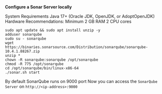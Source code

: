**Configure a Sonar Server locally**

System Requirements
Java 17+ (Oracle JDK, OpenJDK, or AdoptOpenJDK)
Hardware Recommendations:
   Minimum 2 GB RAM
   2 CPU cores

```
sudo apt update && sudo apt install unzip -y
adduser sonarqube
sudo su - sonarqube
wget https://binaries.sonarsource.com/Distribution/sonarqube/sonarqube-10.4.1.88267.zip
unzip *
chown -R sonarqube:sonarqube /opt/sonarqube
chmod -R 775 /opt/sonarqube
cd /opt/sonarqube/bin/linux-x86-64
./sonar.sh start

```
By default SonarQube runs on 9000 port
Now you can access the `SonarQube Server` on `http://<ip-address>:9000`